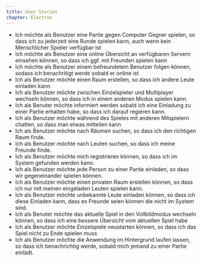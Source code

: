 ```yaml
---
title: User Stories
chapter: Electron
---
```

  * Ich möchte als Benutzer eine Partie gegen Computer Gegner spielen, so dass ich zu jederzeit eine Runde spielen kann, auch wenn kein Menschlicher Spieler verfügbar ist
  * Ich möchte als Benutzer eine online Übersicht an verfügbaren Servern einsehen können, so dass ich ggf. mit Freunden spielen kann
  * Ich möchte als Benutzer einem befreundetem Benutzer folgen können, sodass ich benachritigt werde sobald er online ist
  * Ich als Benutzer möchte einen Raum erstellen, so dass ich andere Leute einladen kann
  * Ich als Benutzer möchte zwischen Einzelspieler und Multiplayer wechseln können, so dass ich in einem anderen Modus spielen kann.
  * Ich als Benuter möchte informiert werden sobald ich eine Einladung zu einer Partie erhalten habe, so dass ich darauf regieren kann.
  * Ich als Benutzer möchte während des Spieles mit anderen Mitspielern chatten, so dass man etwas mitteilen kann
  * Ich als Benutzer möchte nach Räumen suchen, so dass ich den richtigen Raum finde.
  * Ich als Benutzer möchte nach Leuten suchen, so dass ich meine Freunde finde.
  * Ich als Benutzer möchte mich registrieren können, so dass ich im System gefunden werden kann.
  * Ich als Benutzer möchte jede Person zu einer Partie einladen, so dass wir gegeneinander spielen können.
  * Ich als Benutzer möchte einen privaten Raum erstellen können, so dass ich nur mit meinen eingeladen Leuten spielen kann.
  * Ich als Benutzer möchte unbekannte Leute einladen können, so dass ich diese Einladen kann, dass es Freunde seien können die nicht im System sind.
  * Ich als Benuter möchte das aktuelle Spiel in den Vollbildmodus wechseln können, so dass ich eine bessere Übersicht vom aktuellen Spiel habe
  * Ich als Benutzer möchte Einzelspiele neustarten können, so dass ich das Spiel nicht zu Ende spielen muss
  * Ich als Benutzer möchte die Anwendung im Hintergrund laufen lassen, so dass ich benachrichtig werde, sobald mich jemand zu einer Partie einlädt.
